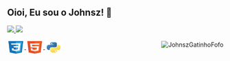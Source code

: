 ## Oioi, Eu sou o Johnsz! 🎈
 <div>
  <a href="https://github.com/7Johnsz">
  <img height="180em" src="https://github-readme-stats.vercel.app/api?username=7Johnsz&show_icons=true&theme=dracula&include_all_commits=true&count_private=true"/>
  <img height="180em" src="https://github-readme-stats.vercel.app/api/top-langs/?username=7Johnsz&layout=compact&langs_count=7&theme=dark"/>
</div>
<div style="display: inline_block"><br>
  <img align="center" alt="JohnszCSS3" height="30" width="40" src="https://raw.githubusercontent.com/devicons/devicon/master/icons/css3/css3-original.svg">
  <img align="center" alt="JohnszHTML" height="30" width="40" src="https://raw.githubusercontent.com/devicons/devicon/master/icons/html5/html5-original.svg">
  <img align="center" alt="JohnszPython" height="30" width="40" src="https://raw.githubusercontent.com/devicons/devicon/master/icons/python/python-original.svg">
  <img align="right" alt="JohnszGatinhoFofo" height="20" src="https://media.discordapp.net/attachments/657332439101997108/875153431051010048/giphy.gif?width=355&height=266">
</div>
  
  ##
